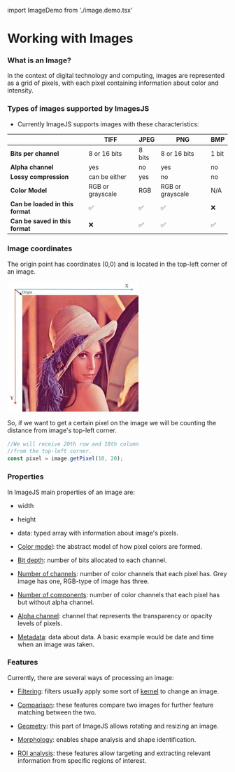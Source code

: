import ImageDemo from './image.demo.tsx'

# Working with Images

<!-- TODO add analysis section once it is merged -->

### What is an Image?

In the context of digital technology and computing, images are represented as a grid of pixels, with each pixel containing information about color and intensity.

<ImageDemo />

### Types of images supported by ImagesJS

- Currently ImageJS supports images with these characteristics:

|                                  | TIFF             | JPEG    | PNG              | BMP      |
| -------------------------------- | ---------------- | ------- | ---------------- | -------- |
| **Bits per channel**             | 8 or 16 bits     | 8 bits  | 8 or 16 bits     | 1 bit    |
| **Alpha channel**                | yes              | no      | yes              | no       |
| **Lossy compression**            | can be either    | yes     | no               | no       |
| **Color Model**                  | RGB or grayscale | RGB     | RGB or grayscale | N/A      |
| **Can be loaded in this format** | &#9989;          | &#9989; | &#9989;          | &#10060; |
| **Can be saved in this format**  | &#10060;         | &#9989; | &#9989;          | &#9989;  |

### Image coordinates

The origin point has coordinates (0,0) and is located in the top-left corner of an image.

![Image coordinates](./workingWithImages/coordinatesImage.jpg)

So, if we want to get a certain pixel on the image we will be counting the distance from image's top-left corner.

```ts
//We will receive 20th row and 10th column
//from the top-left corner.
const pixel = image.getPixel(10, 20);
```

### Properties

In ImageJS main properties of an image are:

- width

- height

- data: typed array with information about image's pixels.

- [Color model](../Glossary.md#color-model 'internal link on color model'): the abstract model of how pixel colors are formed.

- [Bit depth](../Glossary.md#bit-depth 'internal link on bit depth'): number of bits allocated to each channel.

- [Number of channels](../Glossary.md#channel 'internal link on channels'): number of color channels that each pixel has. Grey image has one, RGB-type of image has three.

- [Number of components](../Glossary.md#component 'internal link on components'): number of color channels that each pixel has but without alpha channel.

- [Alpha channel](../Glossary.md#alpha-channel 'internal link on alpha-channel'): channel that represents the transparency or opacity levels of pixels.

- [Metadata](../Glossary.md#metadata 'internal link on metadata'): data about data. A basic example would be date and time when an image was taken.

### Features

Currently, there are several ways of processing an image:

- [Filtering](../Features/Filters/Filters.md 'internal link on filters'): filters usually apply some sort of [kernel](../Glossary.md#kernel 'internal link on kernel') to change an image.

- [Comparison](../Features/Comparison/Comparison.md 'internal link on comparison'): these features compare two images for further feature matching between the two.

- [Geometry](../Features/Geometry/Geometry.md 'internal link on geometry'): this part of ImageJS allows rotating and resizing an image.

- [Morphology](../Features/Morphology/Morphology.md 'internal link on morphology'): enables shape analysis and shape identification.

- [ROI analysis](../Features/Regions%20of%20interest/Regions%20of%20interest.md 'internal link on roi analysis'): these features allow targeting and extracting relevant information from specific regions of interest.

